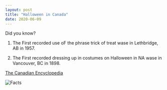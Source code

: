 ```yaml
---
layout: post
title: "Halloween in Canada"
date: 2020-06-09
---
```


Did you know?<!--more-->

1) The First recorded use oF the phrase trick of treat wase in Lethbridge, AB in 1957.

2) The First recorded dressing up in costumes on Halloween in NA wase in Vancouver, BC in 1898.

[The Canadian Encyclopedia](https://thecanadianencyclopedia.ca/en)

![Facts](https://lmw13.github.io/images/facts1.jpg "Facts")
